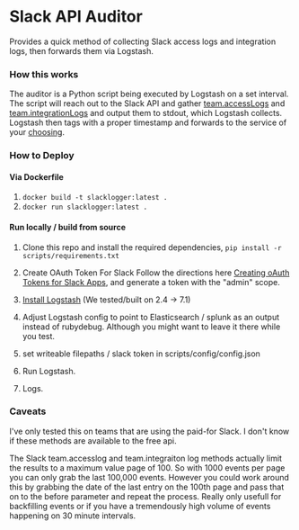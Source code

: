 # Slack API Auditor

Provides a quick method of collecting Slack access logs and integration logs, then forwards them via Logstash.


### How this works
The auditor is a Python script being executed by Logstash on a set interval. The script will reach out to the Slack API and gather [team.accessLogs](https://api.slack.com/methods/team.accessLogs) and [team.integrationLogs](https://api.slack.com/methods/team.integrationLogs) and output them to stdout, which Logstash collects. Logstash then tags with a proper timestamp and forwards to the service of your [choosing](https://www.elastic.co/guide/en/logstash/current/output-plugins.html). 

### How to Deploy

#### Via Dockerfile
1. `docker build -t slacklogger:latest .`
2. `docker run slacklogger:latest .`


#### Run locally / build from source
1. Clone this repo and install the required dependencies, `pip install -r scripts/requirements.txt`

2. Create OAuth Token For Slack
Follow the directions here [Creating oAuth Tokens for Slack Apps](https://api.slack.com/tutorials/slack-apps-and-postman), and generate a token with the "admin" scope.

3. [Install Logstash](https://www.elastic.co/guide/en/logstash/2.4/installing-logstash.html) (We tested/built on 2.4  -> 7.1) 

4. Adjust Logstash config to point to Elasticsearch / splunk as an output instead of rubydebug. Although you might want to leave it there while you test.

5. set writeable filepaths / slack token in scripts/config/config.json

6. Run Logstash. 

7. Logs.


### Caveats

I've only tested this on teams that are using the paid-for Slack. I don't know if these methods are available to the free api.

The Slack team.accesslog and team.integraiton log methods actually limit the results to a maximum value page of 100. So with 1000 events per page you can only grab the last 100,000 events. However you could work around this by grabbing the date of the last entry on the 100th page and pass that on to the before parameter and repeat the process. Really only usefull for backfilling events or if you have a tremendously high volume of events happening on 30 minute intervals. 
